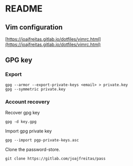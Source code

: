 # README

## Vim configuration

[https://joajfreitas.gitlab.io/dotfiles/vimrc.html](https://joajfreitas.gitlab.io/dotfiles/vimrc.html)

## GPG key

### Export

    gpg --armor --export-private-keys <email> > private.key
	gpg --symmetric private.key

### Account recovery

Recover gpg key

	gpg -d key.gpg

Import gpg private key

	gpg --import pgp-private-keys.asc

Clone the password-store.

	git clone https://gitlab.com/joajfreitas/pass
